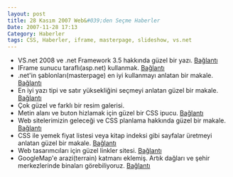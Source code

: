 ```yaml
---
layout: post
title: 28 Kasım 2007 Web&#039;den Seçme Haberler
Date: 2007-11-28 17:13
Category: Haberler
tags: CSS, Haberler, iframe, masterpage, slideshow, vs.net
---
```


-   VS.net 2008 ve .net Framework 3.5 hakkında güzel bir yazı.
    [Bağlantı][]
-   IFrame sunucu taraflı(asp.net) kullanmak. [Bağlantı][1]
-   .net'in şablonları(masterpage) en iyi kullanmayı anlatan bir makale.
    [Bağlantı][2]
-   En iyi yazı tipi ve satır yüksekliğini seçmeyi anlatan güzel bir
    makale. [Bağlantı][3]
-   Çok güzel ve farklı bir resim galerisi.
-   Metin alanı ve buton hizlamak için güzel bir CSS ipucu.
    [Bağlantı][5]
-   Web sitelerimizin geleceği ve CSS planlama hakkında güzel bir
    makale. [Bağlantı][6]
-   CSS ile yemek fiyat listesi veya kitap indeksi gibi sayfalar
    üretmeyi anlatan güzel bir makale. [Bağlantı][7]
-   Web tasarımcıları için güzel linkler sitesi. [Bağlantı][8]
-   GoogleMap'e arazi(terrain) katmanı eklemiş. Artık dağları ve şehir
    merkezlerinde binaları görebiliyoruz. [Bağlantı][9]


  [Bağlantı]: http://aspnet.4guysfromrolla.com/articles/112107-1.aspx
    ".net framework 3.5"
  [1]: http://www.eggheadcafe.com/tutorials/aspnet/4c4c5f62-678e-4e05-87fd-4477a0d1987c/using-serverside-iframes.aspx
    "Bağlantı"
  [2]: http://www.codeproject.com/aspnet/CreatingBetterMasterPage.asp
    "Bağlantı"
  [3]: http://www.alistapart.com/articles/howtosizetextincss
    "yazı tipi ve satır yüksekliği"
  [5]: http://nclud.com/sketchbook/css-fix-for-graphical-input-submit-button-off-set
    "güzel bir ipucu"
  [6]: http://www.smileycat.com/miaow/archives/000857.php
    "web sitemizin geleceği"
  [7]: http://www.search-this.com/2007/11/26/css-a-recipe-for-success/
    "yemek fiyat listesi"
  [8]: http://www.forwebdesigners.com/ "Bağlantı"
  [9]: http://googlesystem.blogspot.com/2007/11/new-terrain-layer-in-google-maps.html
    "google map arazi sekmesi"
